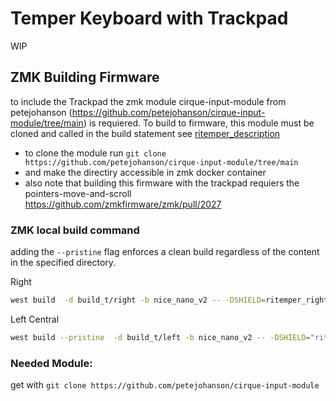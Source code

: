 # Temper Keyboard with Trackpad
WIP

## ZMK Building Firmware

to include the Trackpad  the zmk module cirque-input-module from petejohanson (https://github.com/petejohanson/cirque-input-module/tree/main) is requiered. To build to firmware, this module must be cloned and called in the build statement see [ritemper_description](../../../docu_keyboards/ritemper_splitkeyboard_with_trackpad_i2c_zmk/ritemper_description.md)

- to clone the module run `git clone https://github.com/petejohanson/cirque-input-module/tree/main` 
- and make the directiry accessible in zmk docker container
- also note that building this firmware with the trackpad requiers the pointers-move-and-scroll https://github.com/zmkfirmware/zmk/pull/2027

### ZMK local build command
adding the `--pristine` flag enforces a clean build regardless of the content in the specified directory.


Right
```bash
west build  -d build_t/right -b nice_nano_v2 -- -DSHIELD=ritemper_right -DZMK_CONFIG=/workspaces/zmk-localvolume/zmk-config/config  -DZMK_EXTRA_MODULES="/workspaces/zmk-modules/cirque-input-module;/workspaces/zmk-config"
```

Left Central 
```bash
west build --pristine  -d build_t/left -b nice_nano_v2 -- -DSHIELD="ritemper_left nice_view_adapter nice_view" -DZMK_CONFIG=/workspaces/zmk-localvolume/zmk-config/config  -DZMK_EXTRA_MODULES="/workspaces/zmk-modules/cirque-input-module;/workspaces/zmk-config"
```
### Needed Module:
get with `git clone https://github.com/petejohanson/cirque-input-module`